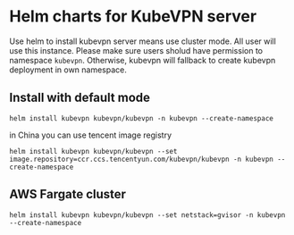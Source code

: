 # Helm charts for KubeVPN server

Use helm to install kubevpn server means use cluster mode. All user will use this instance. Please make sure users sholud have permission to namespace `kubevpn`.
Otherwise, kubevpn will fallback to create kubevpn deployment in own namespace.

## Install with default mode
```shell
helm install kubevpn kubevpn/kubevpn -n kubevpn --create-namespace
```
in China you can use tencent image registry

```shell
helm install kubevpn kubevpn/kubevpn --set image.repository=ccr.ccs.tencentyun.com/kubevpn/kubevpn -n kubevpn --create-namespace
```

## AWS Fargate cluster
```shell
helm install kubevpn kubevpn/kubevpn --set netstack=gvisor -n kubevpn --create-namespace
```
